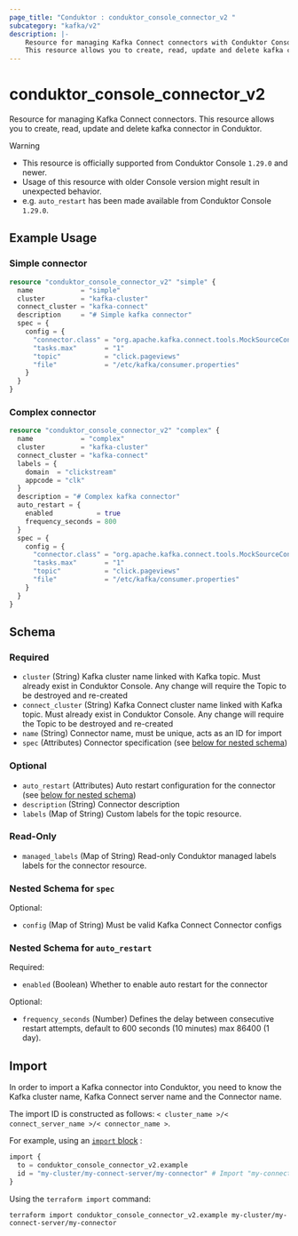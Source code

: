 ```yaml
---
page_title: "Conduktor : conduktor_console_connector_v2 "
subcategory: "kafka/v2"
description: |-
    Resource for managing Kafka Connect connectors with Conduktor Console.
    This resource allows you to create, read, update and delete kafka connector in Conduktor.
---
```


# conduktor_console_connector_v2

Resource for managing Kafka Connect connectors.
This resource allows you to create, read, update and delete kafka connector in Conduktor.

> [!WARNING]
> - This resource is officially supported from Conduktor Console `1.29.0` and newer.
> - Usage of this resource with older Console version might result in unexpected behavior.
> - e.g. `auto_restart` has been made available from Conduktor Console `1.29.0`.

## Example Usage

### Simple connector
```terraform
resource "conduktor_console_connector_v2" "simple" {
  name            = "simple"
  cluster         = "kafka-cluster"
  connect_cluster = "kafka-connect"
  description     = "# Simple kafka connector"
  spec = {
    config = {
      "connector.class" = "org.apache.kafka.connect.tools.MockSourceConnector"
      "tasks.max"       = "1"
      "topic"           = "click.pageviews"
      "file"            = "/etc/kafka/consumer.properties"
    }
  }
}
```

### Complex connector
```terraform
resource "conduktor_console_connector_v2" "complex" {
  name            = "complex"
  cluster         = "kafka-cluster"
  connect_cluster = "kafka-connect"
  labels = {
    domain  = "clickstream"
    appcode = "clk"
  }
  description = "# Complex kafka connector"
  auto_restart = {
    enabled           = true
    frequency_seconds = 800
  }
  spec = {
    config = {
      "connector.class" = "org.apache.kafka.connect.tools.MockSourceConnector"
      "tasks.max"       = "1"
      "topic"           = "click.pageviews"
      "file"            = "/etc/kafka/consumer.properties"
    }
  }
}
```


<!-- schema generated by tfplugindocs -->
## Schema

### Required

- `cluster` (String) Kafka cluster name linked with Kafka topic. Must already exist in Conduktor Console. Any change will require the Topic to be destroyed and re-created
- `connect_cluster` (String) Kafka Connect cluster name linked with Kafka topic. Must already exist in Conduktor Console. Any change will require the Topic to be destroyed and re-created
- `name` (String) Connector name, must be unique, acts as an ID for import
- `spec` (Attributes) Connector specification (see [below for nested schema](#nestedatt--spec))

### Optional

- `auto_restart` (Attributes) Auto restart configuration for the connector (see [below for nested schema](#nestedatt--auto_restart))
- `description` (String) Connector description
- `labels` (Map of String) Custom labels for the topic resource.

### Read-Only

- `managed_labels` (Map of String) Read-only Conduktor managed labels labels for the connector resource.

<a id="nestedatt--spec"></a>
### Nested Schema for `spec`

Optional:

- `config` (Map of String) Must be valid Kafka Connect Connector configs


<a id="nestedatt--auto_restart"></a>
### Nested Schema for `auto_restart`

Required:

- `enabled` (Boolean) Whether to enable auto restart for the connector

Optional:

- `frequency_seconds` (Number) Defines the delay between consecutive restart attempts, default to 600 seconds (10 minutes) max 86400 (1 day).




## Import

In order to import a Kafka connector into Conduktor, you need to know the Kafka cluster name, Kafka Connect server name and the Connector name.

The import ID is constructed as follows: `< cluster_name >/< connect_server_name >/< connector_name >`.

For example, using an [`import` block](https://developer.hashicorp.com/terraform/language/import) :
```terraform
import {
  to = conduktor_console_connector_v2.example
  id = "my-cluster/my-connect-server/my-connector" # Import "my-connector" Connector for "my-connect-server" Kafka Connect cluster configured for "my-cluster" Kafka cluster
}
```

Using the `terraform import` command:
```shell
terraform import conduktor_console_connector_v2.example my-cluster/my-connect-server/my-connector
```
